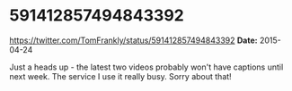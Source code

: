 # 591412857494843392
https://twitter.com/TomFrankly/status/591412857494843392
**Date:** 2015-04-24

Just a heads up - the latest two videos probably won't have captions until next week. The service I use it really busy. Sorry about that!
